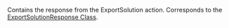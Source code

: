 Contains the response from the ExportSolution action. 
Corresponds to the [ExportSolutionResponse Class](https://msdn.microsoft.com/library/microsoft.crm.sdk.messages.exportsolutionresponse.aspx).
